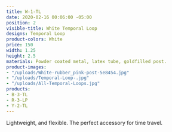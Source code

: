 ```yaml
---
title: W-1-TL
date: 2020-02-16 00:06:00 -05:00
position: 2
visible-title: White Temporal Loop
designs: Temporal Loop
product-colors: White
price: 150
width: 1.25
height: 2.5
materials: Powder coated metal, latex tube, goldfilled post.
product-images:
- "/uploads/White-rubber_pink-post-5e8454.jpg"
- "/uploads/Temporal-Loop-.jpg"
- "/uploads/All-Temporal-Loops.jpg"
products:
- B-3-TL
- R-3-LP
- Y-2-TL
---
```


Lightweight, and flexible. The perfect accessory for time travel. 